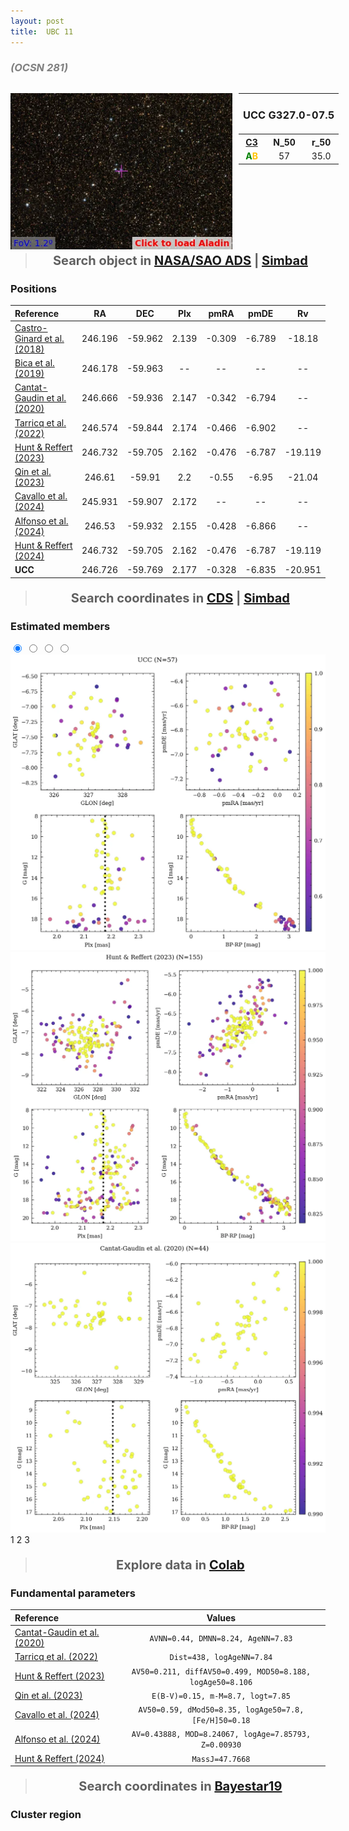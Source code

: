 ```yaml
---
layout: post
title:  UBC 11
---
```

<h3><span style="color: #808080;"><i>(OCSN 281)</i></span></h3><div style="display: flex; justify-content: space-between; width:720px;height:250px">
<div style="text-align: center;">

<!-- Static image + data attributes for FOV and target -->
<img id="aladin_img"
     data-umami-event="aladin_load"
     src="https://raw.githubusercontent.com/ucc23/Q4N/main/plots/aladin/ubc11.webp"
     alt="Click to load Aladin Lite" 
     style="width:355px;height:250px; cursor: pointer;"
     data-fov="1.167" 
     data-target="246.726 -59.769"/>
<!-- Div to contain Aladin Lite viewer -->
<div id="aladin-lite-div" style="width:355px;height:250px;display:none;"></div>
<!-- Aladin Lite script (will be loaded after the image is clicked) -->
<script src="{{ site.baseurl }}/scripts/aladin_load.js"></script>

</div>
<!-- Left block -->

<table style="width:355px;height:250px;">
  <!-- Row 1 (title) -->
  <tr>
    <td colspan="5"><h3>UCC G327.0-07.5</h3></td>
  </tr>
  <!-- Row 2 -->
  <tr>
    <th style="text-align: center;"><a href="https://ucc.ar/faq#what-is-the-c3-parameter" title="Combined class">C3</a></th>
    <th style="text-align: center;"><div title="Stars with membership probability >50%">N_50</div></th>
    <th style="text-align: center;"><div title="Radius that contains half the members [arcmin]">r_50</div></th>
  </tr>
  <!-- Row 3 -->
  <tr>
    <td style="text-align: center;"><span style="color: green; font-weight: bold;">A</span><span style="color: #FFC300; font-weight: bold;">B</span></td>
    <td style="text-align: center;">57</td>
    <td style="text-align: center;">35.0</td>
  </tr>
</table>
</div>

> <p style="text-align:center; font-weight: bold; font-size:20px">Search object in <a data-umami-event="nasa_search" href="https://ui.adsabs.harvard.edu/search/q=%20collection%3Aastronomy%20body%3A%22UBC%2011%22&sort=date%20desc%2C%20bibcode%20desc&p_=0" target="_blank">NASA/SAO ADS</a> | <a data-umami-event="simbad_search" href="https://simbad.cds.unistra.fr/simbad/sim-id-refs?Ident=ubc11" target="_blank">Simbad</a></p>


### Positions

| Reference    | RA    | DEC   | Plx  | pmRA  | pmDE   |  Rv  |
| :---         | :---: | :---: | :---: | :---: | :---: | :---: |
|[Castro-Ginard et al. (2018)](https://ui.adsabs.harvard.edu/abs/2018A%26A...618A..59C) | 246.196 | -59.962 | 2.139 | -0.309 | -6.789 | -18.18 |
|[Bica et al. (2019)](https://ui.adsabs.harvard.edu/abs/2019AJ....157...12B) | 246.178 | -59.963 | -- | -- | -- | -- |
|[Cantat-Gaudin et al. (2020)](https://ui.adsabs.harvard.edu/abs/2020A%26A...640A...1C) | 246.666 | -59.936 | 2.147 | -0.342 | -6.794 | -- |
|[Tarricq et al. (2022)](https://ui.adsabs.harvard.edu/abs/2022A%26A...659A..59T) | 246.574 | -59.844 | 2.174 | -0.466 | -6.902 | -- |
|[Hunt & Reffert (2023)](https://ui.adsabs.harvard.edu/abs/2023A%26A...673A.114H) | 246.732 | -59.705 | 2.162 | -0.476 | -6.787 | -19.119 |
|[Qin et al. (2023)](https://ui.adsabs.harvard.edu/abs/2023ApJS..265...12Q) | 246.61 | -59.91 | 2.2 | -0.55 | -6.95 | -21.04 |
|[Cavallo et al. (2024)](https://ui.adsabs.harvard.edu/abs/2024AJ....167...12C) | 245.931 | -59.907 | 2.172 | -- | -- | -- |
|[Alfonso et al. (2024)](https://ui.adsabs.harvard.edu/abs/2024A%26A...689A..18A) | 246.53 | -59.932 | 2.155 | -0.428 | -6.866 | -- |
|[Hunt & Reffert (2024)](https://ui.adsabs.harvard.edu/abs/2024A%26A...686A..42H) | 246.732 | -59.705 | 2.162 | -0.476 | -6.787 | -19.119 |
| **UCC** |246.726 | -59.769 | 2.177 | -0.328 | -6.835 | -20.951 |

> <p style="text-align:center; font-weight: bold; font-size:20px">Search coordinates in <a data-umami-event="cds_coord_search" href="https://cdsportal.u-strasbg.fr/?target=246.726,-59.769" target="_blank">CDS</a> | <a data-umami-event="simbad_coord_search" href="https://simbad.cds.unistra.fr/mobile/object_list.html?coord=246.726%20-59.769&output=json&radius=5&userEntry=ubc11" target="_blank">Simbad</a></p>

### Estimated members

<div class="carousel">
<input type="radio" name="radio-btn" id="slide1" checked>
<input type="radio" name="radio-btn" id="slide1">
<input type="radio" name="radio-btn" id="slide2">
<input type="radio" name="radio-btn" id="slide3">
<div class="slides">
<div class="slide">
<a href="https://raw.githubusercontent.com/ucc23/Q4N/main/plots/UCC/ubc11.webp" target="_blank">
<img src="https://raw.githubusercontent.com/ucc23/Q4N/main/plots/UCC/ubc11.webp" alt="UBC 11 UCC">
</a>
</div>
<div class="slide">
<a href="https://raw.githubusercontent.com/ucc23/Q4N/main/plots/HUNT23/ubc11.webp" target="_blank">
<img src="https://raw.githubusercontent.com/ucc23/Q4N/main/plots/HUNT23/ubc11.webp" alt="UBC 11 HUNT23">
</a>
</div>
<div class="slide">
<a href="https://raw.githubusercontent.com/ucc23/Q4N/main/plots/CANTAT20/ubc11.webp" target="_blank">
<img src="https://raw.githubusercontent.com/ucc23/Q4N/main/plots/CANTAT20/ubc11.webp" alt="UBC 11 CANTAT20">
</a>
</div>
</div>
<div class="indicators">
<label for="slide1">1</label>
<label for="slide2">2</label>
<label for="slide3">3</label>
</div>
</div>


> <p style="text-align:center; font-weight: bold; font-size:20px">Explore data in <a data-umami-event="colab" href="https://colab.research.google.com/github/ucc23/ucc/blob/main/assets/notebook.ipynb" target="_blank">Colab</a></p>


### Fundamental parameters

| Reference |  Values |
| :---      |  :---:  |
| [Cantat-Gaudin et al. (2020)](https://ui.adsabs.harvard.edu/abs/2020A%26A...640A...1C) | `AVNN=0.44, DMNN=8.24, AgeNN=7.83` |
| [Tarricq et al. (2022)](https://ui.adsabs.harvard.edu/abs/2022A%26A...659A..59T) | `Dist=438, logAgeNN=7.84` |
| [Hunt & Reffert (2023)](https://ui.adsabs.harvard.edu/abs/2023A%26A...673A.114H) | `AV50=0.211, diffAV50=0.499, MOD50=8.188, logAge50=8.106` |
| [Qin et al. (2023)](https://ui.adsabs.harvard.edu/abs/2023ApJS..265...12Q) | `E(B-V)=0.15, m-M=8.7, logt=7.85` |
| [Cavallo et al. (2024)](https://ui.adsabs.harvard.edu/abs/2024AJ....167...12C) | `AV50=0.59, dMod50=8.35, logAge50=7.8, [Fe/H]50=0.18` |
| [Alfonso et al. (2024)](https://ui.adsabs.harvard.edu/abs/2024A%26A...689A..18A) | `AV=0.43888, MOD=8.24067, logAge=7.85793, Z=0.00930` |
| [Hunt & Reffert (2024)](https://ui.adsabs.harvard.edu/abs/2024A%26A...686A..42H) | `MassJ=47.7668` |

> <p style="text-align:center; font-weight: bold; font-size:20px">Search coordinates in <a data-umami-event="bayestar" href="http://argonaut.skymaps.info/query?lon=327.144%20&lat=-7.459&coordsys=gal&mapname=bayestar2019" target="_blank">Bayestar19</a></p>


### Cluster region

<html lang="en">
  <body>
    <center>
    <div id="plot-params"
         data-oc-name="ubc11"
         data-ra-center="246.67"
         data-dec-center="-59.94"
         data-rad-deg="35.0"
         data-plx="2.177">
    </div>
    <div id="plot-container">
        <div id="plot"></div>
    </div>
    <script defer type="module" src="{{ site.baseurl }}/scripts/radec_scatter.js"></script>
    </center>
  </body>
</html>
<br>
